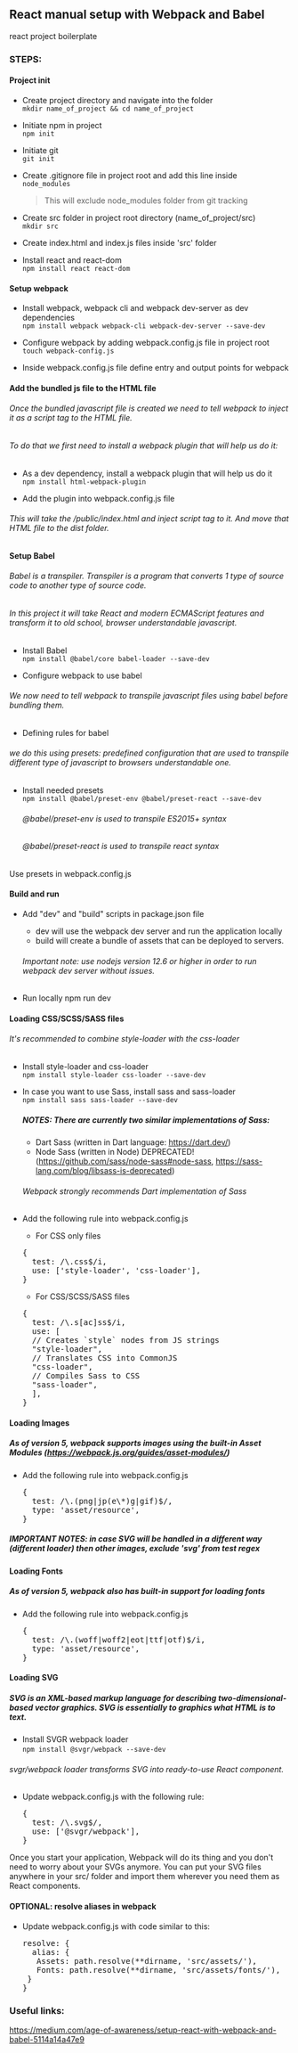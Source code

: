 ## React manual setup with Webpack and Babel
react project boilerplate
### STEPS:

#### Project init
- Create project directory and navigate into the folder  
``mkdir name_of_project && cd name_of_project``  

- Initiate npm in project  
``npm init``   

- Initiate git  
``git init``  

- Create .gitignore file in project root and add this line inside  
``node_modules``
  > This will exclude node_modules folder from git tracking  

- Create src folder in project root directory (name_of_project/src)  
``mkdir src``  

- Create index.html and index.js files inside 'src' folder  

- Install react and react-dom  
``npm install react react-dom``  

#### Setup webpack  
- Install webpack, webpack cli and webpack dev-server as dev dependencies  
``npm install webpack webpack-cli webpack-dev-server --save-dev`` 

- Configure webpack by adding webpack.config.js file in project root  
``touch webpack-config.js``  

- Inside webpack.config.js file define entry and output points for webpack  

#### Add the bundled js file to the HTML file  
###### Once the bundled javascript file is created we need to tell webpack to inject it as a script tag to the HTML file.
###### To do that we first need to install a webpack plugin that will help us do it:  
- As a dev dependency, install a webpack plugin that will help us do it  
``npm install html-webpack-plugin``  

- Add the plugin into webpack.config.js file  
###### This will take the /public/index.html and inject script tag to it. And move that HTML file to the dist folder.  

#### Setup Babel
###### Babel is a transpiler. Transpiler is a program that converts 1 type of source code to another type of source code.
###### In this project it will take React and modern ECMAScript features and transform it to old school, browser understandable javascript.  

- Install Babel  
``npm install @babel/core babel-loader --save-dev``  

- Configure webpack to use babel  
###### We now need to tell webpack to transpile javascript files using babel before bundling them.
- Defining rules for babel  
###### we do this using presets: predefined configuration that are used to transpile different type of javascript to browsers understandable one.
- Install needed presets  
``npm install @babel/preset-env @babel/preset-react --save-dev``  
  ###### @babel/preset-env is used to transpile ES2015+ syntax
  ###### @babel/preset-react is used to transpile react syntax  
Use presets in webpack.config.js  

#### Build and run  
- Add "dev" and "build" scripts in package.json file  
  * dev will use the webpack dev server and run the application locally  
  * build will create a bundle of assets that can be deployed to servers.  
  ###### Important note: use nodejs version 12.6 or higher in order to run webpack dev server without issues. 
  
- Run locally npm run dev  

#### Loading CSS/SCSS/SASS files  
###### It's recommended to combine style-loader with the css-loader  

- Install style-loader and css-loader  
``npm install style-loader css-loader --save-dev``  

- In case you want to use Sass, install sass and sass-loader  
``npm install sass sass-loader --save-dev``  

  ##### NOTES: There are currently two similar implementations of Sass:  
  * Dart Sass (written in Dart language: https://dart.dev/)  
  * Node Sass (written in Node) DEPRECATED! (https://github.com/sass/node-sass#node-sass, https://sass-lang.com/blog/libsass-is-deprecated)
  ###### Webpack strongly recommends Dart implementation of Sass

- Add the following rule into webpack.config.js  
  * For CSS only files

  <pre>{
  &emsp; test: /\.css$/i,  
  &emsp; use: ['style-loader', 'css-loader'],
  }</pre>

  * For CSS/SCSS/SASS files
  <pre>{
  &emsp; test: /\.s[ac]ss$/i,
  &emsp; use: [
  &emsp; // Creates `style` nodes from JS strings
  &emsp; "style-loader",
  &emsp; // Translates CSS into CommonJS
  &emsp; "css-loader",
  &emsp; // Compiles Sass to CSS
  &emsp; "sass-loader",
  &emsp; ],
  }</pre>

#### Loading Images
##### As of version 5, webpack supports images using the built-in Asset Modules (https://webpack.js.org/guides/asset-modules/)
- Add the following rule into webpack.config.js  
  <pre>{
  &emsp; test: /\.(png|jp(e\*)g|gif)$/,
  &emsp; type: 'asset/resource',
  }</pre>
##### IMPORTANT NOTES: in case SVG will be handled in a different way (different loader) then other images, exclude 'svg' from test regex  

#### Loading Fonts  
##### As of version 5, webpack also has built-in support for loading fonts
- Add the following rule into webpack.config.js  
  <pre>{
  &emsp; test: /\.(woff|woff2|eot|ttf|otf)$/i,
  &emsp; type: 'asset/resource',
  }</pre>

#### Loading SVG  
##### SVG is an XML-based markup language for describing two-dimensional-based vector graphics. SVG is essentially to graphics what HTML is to text.  
- Install SVGR webpack loader  
``npm install @svgr/webpack --save-dev``  
###### svgr/webpack loader transforms SVG into ready-to-use React component.
- Update webpack.config.js with the following rule:  
  <pre>{
  &emsp; test: /\.svg$/,
  &emsp; use: ['@svgr/webpack'],
  }</pre>

Once you start your application, Webpack will do its thing and you don't need to worry about your SVGs anymore.
You can put your SVG files anywhere in your src/ folder and import them wherever you need them as React components.  

#### OPTIONAL: resolve aliases in webpack  
- Update webpack.config.js with code similar to this:
  <pre>resolve: {
  &emsp; alias: {
  &emsp;&emsp; Assets: path.resolve(**dirname, 'src/assets/'),
  &emsp;&emsp; Fonts: path.resolve(**dirname, 'src/assets/fonts/'),
  &emsp;}
  }</pre>


### Useful links:
https://medium.com/age-of-awareness/setup-react-with-webpack-and-babel-5114a14a47e9
